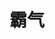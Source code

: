 ---
layout: post
category: ebay_photo
album: ebay
title: 霸气
message: 霸气而又简陋的intern牌子！！上面挂着我的大名。。
smallImage: /images/ebay/16small.jpg
largeImage: /images/ebay/16large.jpg
---